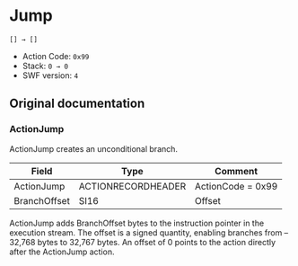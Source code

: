 # Jump

```
[] → []
```

- Action Code: `0x99`
- Stack: `0 → 0`
- SWF version: `4`

## Original documentation

### ActionJump

ActionJump creates an unconditional branch.

| Field              | Type               | Comment           |
|--------------------|--------------------|-------------------|
| ActionJump         | ACTIONRECORDHEADER | ActionCode = 0x99 |
| BranchOffset       | SI16               | Offset            |

ActionJump adds BranchOffset bytes to the instruction pointer in the execution stream. The offset is a signed
quantity, enabling branches from –32,768 bytes to 32,767 bytes. An offset of 0 points to the action directly after
the ActionJump action.
